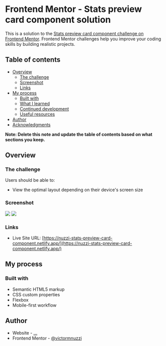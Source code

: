 # Frontend Mentor - Stats preview card component solution

This is a solution to the [Stats preview card component challenge on Frontend Mentor](https://www.frontendmentor.io/challenges/stats-preview-card-component-8JqbgoU62). Frontend Mentor challenges help you improve your coding skills by building realistic projects. 

## Table of contents

- [Overview](#overview)
  - [The challenge](#the-challenge)
  - [Screenshot](#screenshot)
  - [Links](#links)
- [My process](#my-process)
  - [Built with](#built-with)
  - [What I learned](#what-i-learned)
  - [Continued development](#continued-development)
  - [Useful resources](#useful-resources)
- [Author](#author)
- [Acknowledgments](#acknowledgments)

**Note: Delete this note and update the table of contents based on what sections you keep.**

## Overview

### The challenge

Users should be able to:

- View the optimal layout depending on their device's screen size

### Screenshot

![](./design/solution1-screenshot.jpg)
![](./design/solution2-screenshot.jpg)

### Links

- Live Site URL: [https://nuzzi-stats-preview-card-component.netlify.app/](https://nuzzi-stats-preview-card-component.netlify.app/)

## My process

### Built with

- Semantic HTML5 markup
- CSS custom properties
- Flexbox
- Mobile-first workflow

## Author

- Website - [...]()
- Frontend Mentor - [@victormnuzzi](https://www.frontendmentor.io/profile/victormnuzzi)
